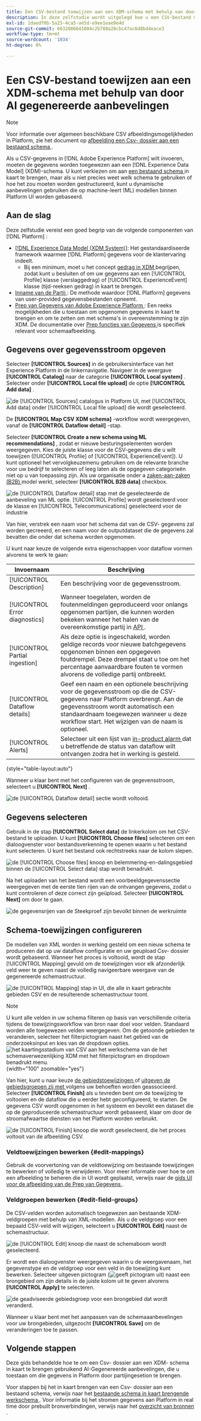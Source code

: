 ```yaml
---
title: Een CSV-bestand toewijzen aan een XDM-schema met behulp van door AI gegenereerde Recommendations
description: In deze zelfstudie wordt uitgelegd hoe u een CSV-bestand met behulp van door AI gegenereerde aanbevelingen kunt toewijzen aan een XDM-schema.
exl-id: 1daedf0b-5a25-4ca5-ae5d-e9ee1eae9e4d
source-git-commit: 6632086641004c2b788a28cbc47ac6d8bd4eace3
workflow-type: tm+mt
source-wordcount: '1034'
ht-degree: 0%

---
```


# Een CSV-bestand toewijzen aan een XDM-schema met behulp van door AI gegenereerde aanbevelingen

>[!NOTE]
>
>Voor informatie over algemeen beschikbare CSV afbeeldingsmogelijkheden in Platform, zie het document op [ afbeelding een Csv- dossier aan een bestaand schema ](./existing-schema.md).

Als u CSV-gegevens in [!DNL Adobe Experience Platform] wilt invoeren, moeten de gegevens worden toegewezen aan een [!DNL Experience Data Model] (XDM)-schema. U kunt verkiezen om aan [ een bestaand schema ](./existing-schema.md) in kaart te brengen, maar als u niet precies weet welk schema te gebruiken of hoe het zou moeten worden gestructureerd, kunt u dynamische aanbevelingen gebruiken die op machine-leert (ML) modellen binnen Platform UI worden gebaseerd.

## Aan de slag

Deze zelfstudie vereist een goed begrip van de volgende componenten van [!DNL Platform] :

* [[!DNL Experience Data Model (XDM System)]](../../../xdm/home.md): Het gestandaardiseerde framework waarmee [!DNL Platform] gegevens voor de klantervaring indeelt.
   * Bij een minimum, moet u het concept [ gedrag in XDM ](../../../xdm/home.md#data-behaviors) begrijpen, zodat kunt u besluiten of om uw gegevens aan een [!UICONTROL Profile] klasse (verslaggedrag) of [!UICONTROL ExperienceEvent] klasse (tijd-reeksen gedrag) in kaart te brengen.
* [ Inname van de Partij ](../../batch-ingestion/overview.md): De methode waardoor [!DNL Platform] gegevens van user-provided gegevensbestanden opneemt.
* [ Prep van Gegevens van Adobe Experience Platform ](../../batch-ingestion/overview.md): Een reeks mogelijkheden die u toestaan om opgenomen gegevens in kaart te brengen en om te zetten om met schema&#39;s in overeenstemming te zijn XDM. De documentatie over [ Prep functies van Gegevens ](../../../data-prep/functions.md) is specifiek relevant voor schemaafbeelding.

## Gegevens over gegevensstroom opgeven

Selecteer **[!UICONTROL Sources]** in de gebruikersinterface van het Experience Platform in de linkernavigatie. Navigeer in de weergave **[!UICONTROL Catalog]** naar de categorie **[!UICONTROL Local system]** . Selecteer onder **[!UICONTROL Local file upload]** de optie **[!UICONTROL Add data]** .

![ de [!UICONTROL Sources] catalogus in Platform UI, met [!UICONTROL Add data] onder [!UICONTROL Local file upload] die wordt geselecteerd.](../../images/tutorials/map-csv-recommendations/local-file-upload.png)

De **[!UICONTROL Map CSV XDM schema]** -workflow wordt weergegeven, vanaf de **[!UICONTROL Dataflow detail]** -stap.

Selecteer **[!UICONTROL Create a new schema using ML recommendations]** , zodat er nieuwe besturingselementen worden weergegeven. Kies de juiste klasse voor de CSV-gegevens die u wilt toewijzen ([!UICONTROL Profile] of [!UICONTROL ExperienceEvent]). U kunt optioneel het vervolgkeuzemenu gebruiken om de relevante branche voor uw bedrijf te selecteren of leeg laten als de opgegeven categorieën niet op u van toepassing zijn. Als uw organisatie onder a [ zaken-aan-zaken (B2B) ](../../../xdm/tutorials/relationship-b2b.md) model werkt, selecteer **[!UICONTROL B2B data]** checkbox.

![ de [!UICONTROL Dataflow detail] stap met de geselecteerde de aanbeveling van ML optie. [!UICONTROL Profile] wordt geselecteerd voor de klasse en [!UICONTROL Telecommunications] geselecteerd voor de industrie ](../../images/tutorials/map-csv-recommendations/select-class-and-industry.png)

Van hier, verstrek een naam voor het schema dat van de CSV- gegevens zal worden gecreeerd, en een naam voor de outputdataset die de gegevens zal bevatten die onder dat schema worden opgenomen.

U kunt naar keuze de volgende extra eigenschappen voor dataflow vormen alvorens te werk te gaan:

| Invoernaam | Beschrijving |
| --- | --- |
| [!UICONTROL Description] | Een beschrijving voor de gegevensstroom. |
| [!UICONTROL Error diagnostics] | Wanneer toegelaten, worden de foutenmeldingen geproduceerd voor onlangs opgenomen partijen, die kunnen worden bekeken wanneer het halen van de overeenkomstige partij in [ API ](../../batch-ingestion/api-overview.md). |
| [!UICONTROL Partial ingestion] | Als deze optie is ingeschakeld, worden geldige records voor nieuwe batchgegevens opgenomen binnen een opgegeven foutdrempel. Deze drempel staat u toe om het percentage aanvaardbare fouten te vormen alvorens de volledige partij ontbreekt. |
| [!UICONTROL Dataflow details] | Geef een naam en een optionele beschrijving voor de gegevensstroom op die de CSV-gegevens naar Platform overbrengt. Aan de gegevensstroom wordt automatisch een standaardnaam toegewezen wanneer u deze workflow start. Het wijzigen van de naam is optioneel. |
| [!UICONTROL Alerts] | Selecteer uit een lijst van [ in-product alarm ](../../../observability/alerts/overview.md) dat u betreffende de status van dataflow wilt ontvangen zodra het in werking is gesteld. |

{style="table-layout:auto"}

Wanneer u klaar bent met het configureren van de gegevensstroom, selecteert u **[!UICONTROL Next]** .

![ de [!UICONTROL Dataflow detail] sectie wordt voltooid.](../../images/tutorials/map-csv-recommendations/dataflow-detail-complete.png)

## Gegevens selecteren

Gebruik in de stap **[!UICONTROL Select data]** de linkerkolom om het CSV-bestand te uploaden. U kunt **[!UICONTROL Choose files]** selecteren om een dialoogvenster voor bestandsverkenning te openen waarin u het bestand kunt selecteren. U kunt het bestand ook rechtstreeks naar de kolom slepen.

![ de [!UICONTROL Choose files] knoop en belemmering-en-dalingsgebied binnen de [!UICONTROL Select data] stap wordt benadrukt.](../../images/tutorials/map-csv-recommendations/upload-files.png)

Na het uploaden van het bestand wordt een voorbeeldgegevenssectie weergegeven met de eerste tien rijen van de ontvangen gegevens, zodat u kunt controleren of deze correct zijn geüpload. Selecteer **[!UICONTROL Next]** om door te gaan.

![ de gegevensrijen van de Steekproef zijn bevolkt binnen de werkruimte ](../../images/tutorials/map-csv-recommendations/data-uploaded.png)

## Schema-toewijzingen configureren

De modellen van XML worden in werking gesteld om een nieuw schema te produceren dat op uw dataflow configuratie en uw geupload Csv- dossier wordt gebaseerd. Wanneer het proces is voltooid, wordt de stap [!UICONTROL Mapping] gevuld om de toewijzingen voor elk afzonderlijk veld weer te geven naast de volledig navigeerbare weergave van de gegenereerde schemastructuur.

![ de [!UICONTROL Mapping] stap in UI, die alle in kaart gebrachte gebieden CSV en de resulterende schemastructuur toont.](../../images/tutorials/map-csv-recommendations/schema-generated.png)

>[!NOTE]
>
>U kunt alle velden in uw schema filteren op basis van verschillende criteria tijdens de toewijzingsworkflow van bron naar doel voor velden. Standaard worden alle toegewezen velden weergegeven. Om de getoonde gebieden te veranderen, selecteer het filterpictogram naast het gebied van de onderzoeksinput en kies van de dropdown opties.<br> ![ het kaartingsstadium van CSV aan het werkschema van de het schemaverwezenlijking XDM met het filterpictogram en dropdown benadrukt menu.](../../images/tutorials/map-csv-recommendations/source-field-to-target-mapping-filter.png " het kaartingsstadium van CSV aan het werkschema van de het schemaverwezenlijking XDM met het benadrukte filterpictogram en dropdown menu."){width="100" zoomable="yes"}

Van hier, kunt u naar keuze [ de gebiedstoewijzingen ](#edit-mappings) of [ uitgeven de gebiedsgroepen zij met ](#edit-schema) volgens uw behoeften worden geassocieerd. Selecteer **[!UICONTROL Finish]** als u tevreden bent om de toewijzing te voltooien en de dataflow die u eerder hebt geconfigureerd, te starten. De gegevens CSV wordt opgenomen in het systeem en bevolkt een dataset die op de geproduceerde schemastructuur wordt gebaseerd, klaar om door de stroomafwaartse diensten van het Platform worden verbruikt.

![ de [!UICONTROL Finish] knoop die wordt geselecteerd, die het proces voltooit van de afbeelding CSV.](../../images/tutorials/map-csv-recommendations/finish-mapping.png)

### Veldtoewijzingen bewerken {#edit-mappings}

Gebruik de voorvertoning van de veldtoewijzing om bestaande toewijzingen te bewerken of volledig te verwijderen. Voor meer informatie over hoe te om een afbeelding te beheren die in UI wordt geplaatst, verwijs naar de [ gids UI voor de afbeelding van de Prep van Gegevens ](../../../data-prep/ui/mapping.md#mapping-interface).

### Veldgroepen bewerken {#edit-field-groups}

De CSV-velden worden automatisch toegewezen aan bestaande XDM-veldgroepen met behulp van XML-modellen. Als u de veldgroep voor een bepaald CSV-veld wilt wijzigen, selecteert u **[!UICONTROL Edit]** naast de schemastructuur.

![ de [!UICONTROL Edit] knoop die naast de schemaboom wordt geselecteerd.](../../images/tutorials/map-csv-recommendations/edit-schema-structure.png)

Er wordt een dialoogvenster weergegeven waarin u de weergavenaam, het gegevenstype en de veldgroep voor een veld in de toewijzing kunt bewerken. Selecteer uitgeven pictogram (![ geeft pictogram ](../../images/tutorials/map-csv-recommendations/edit-icon.png) uit) naast een brongebied om zijn details in de juiste kolom uit te geven alvorens **[!UICONTROL Apply]** te selecteren.

![ de geadviseerde gebiedsgroep voor een brongebied dat wordt veranderd.](../../images/tutorials/map-csv-recommendations/select-schema-field.png)

Wanneer u klaar bent met het aanpassen van de schemaaanbevelingen voor uw brongebieden, uitgezocht **[!UICONTROL Save]** om de veranderingen toe te passen.

## Volgende stappen

Deze gids behandelde hoe te om een Csv- dossier aan een XDM- schema in kaart te brengen gebruikend AI-Gegenereerde aanbevelingen, die u toestaan om die gegevens in Platform door partijingesetion te brengen.

Voor stappen bij het in kaart brengen van een Csv- dossier aan een bestaand schema, verwijs naar het [ bestaande schema in kaart brengende werkschema ](./existing-schema.md). Voor informatie bij het stromen gegevens aan Platform in real time door prebuilt bronverbindingen, verwijs naar het [ overzicht van bronnen ](../../../sources/home.md).
